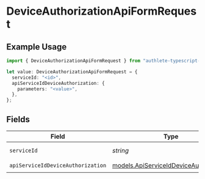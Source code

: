 # DeviceAuthorizationApiFormRequest

## Example Usage

```typescript
import { DeviceAuthorizationApiFormRequest } from "authlete-typescript-sdk/models/operations";

let value: DeviceAuthorizationApiFormRequest = {
  serviceId: "<id>",
  apiServiceIdDeviceAuthorization: {
    parameters: "<value>",
  },
};
```

## Fields

| Field                                                                                     | Type                                                                                      | Required                                                                                  | Description                                                                               |
| ----------------------------------------------------------------------------------------- | ----------------------------------------------------------------------------------------- | ----------------------------------------------------------------------------------------- | ----------------------------------------------------------------------------------------- |
| `serviceId`                                                                               | *string*                                                                                  | :heavy_check_mark:                                                                        | A service ID.                                                                             |
| `apiServiceIdDeviceAuthorization`                                                         | [models.ApiServiceIdDeviceAuthorization](../../models/apiserviceiddeviceauthorization.md) | :heavy_check_mark:                                                                        | N/A                                                                                       |